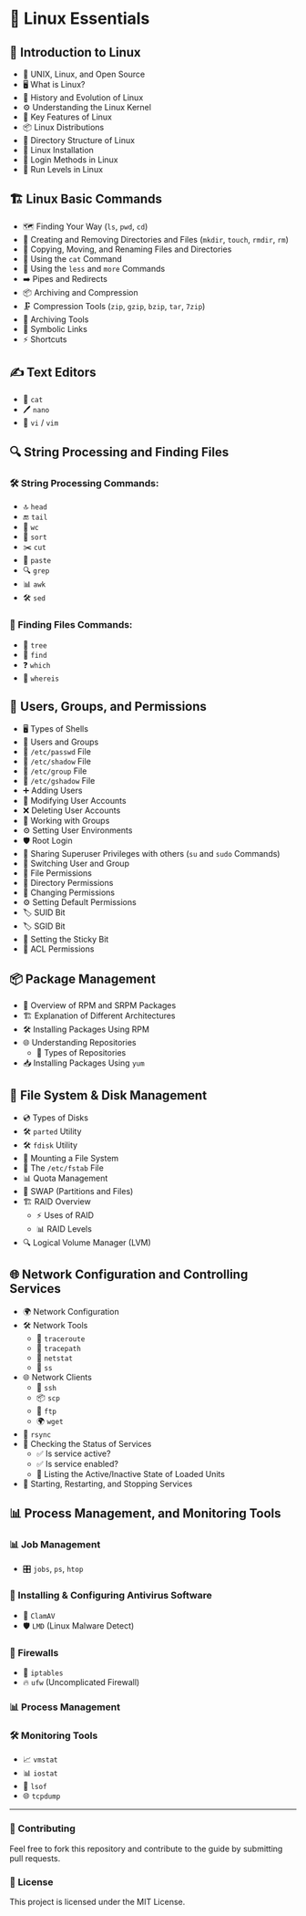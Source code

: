 # 🐧 Linux Essentials

## 📌 Introduction to Linux
- 📜 UNIX, Linux, and Open Source
- 🖥️ What is Linux?
- 📅 History and Evolution of Linux
- ⚙️ Understanding the Linux Kernel
- 🔑 Key Features of Linux
- 📦 Linux Distributions
- 📂 Directory Structure of Linux
- 💾 Linux Installation
- 🔐 Login Methods in Linux
- 🔄 Run Levels in Linux

## 🏗️ Linux Basic Commands
- 🗺️ Finding Your Way (`ls`, `pwd`, `cd`)
- 📁 Creating and Removing Directories and Files (`mkdir`, `touch`, `rmdir`, `rm`)
- 🔄 Copying, Moving, and Renaming Files and Directories
- 📜 Using the `cat` Command
- 📖 Using the `less` and `more` Commands
- ➡️ Pipes and Redirects
- 📦 Archiving and Compression
- 🗜️ Compression Tools (`zip`, `gzip`, `bzip`, `tar`, `7zip`)
- 🎁 Archiving Tools
- 🔗 Symbolic Links
- ⚡ Shortcuts

## ✍️ Text Editors
- 📝 `cat`
- 🖊️ `nano`
- 🎨 `vi` / `vim`

## 🔍 String Processing and Finding Files
### 🛠️ String Processing Commands:
- 🔝 `head`
- 🔚 `tail`
- 🔢 `wc`
- 📑 `sort`
- ✂️ `cut`
- 🔗 `paste`
- 🔍 `grep`
- 📊 `awk`
- 🛠️ `sed`

### 🔎 Finding Files Commands:
- 🌳 `tree`
- 🔦 `find`
- ❓ `which`
- 📌 `whereis`

## 👥 Users, Groups, and Permissions
- 🖥️ Types of Shells
- 🏢 Users and Groups
- 📄 `/etc/passwd` File
- 🔐 `/etc/shadow` File
- 📂 `/etc/group` File
- 🔏 `/etc/gshadow` File
- ➕ Adding Users
- 🔄 Modifying User Accounts
- ❌ Deleting User Accounts
- 👥 Working with Groups
- ⚙️ Setting User Environments
- 🛡️ Root Login
- 🔄 Sharing Superuser Privileges with others (`su` and `sudo` Commands)
- 🔀 Switching User and Group
- 🔑 File Permissions
- 📂 Directory Permissions
- 🔄 Changing Permissions
- ⚙️ Setting Default Permissions
- 🏷️ SUID Bit
- 🏷️ SGID Bit
- 📌 Setting the Sticky Bit
- 🔐 ACL Permissions

## 📦 Package Management
- 📂 Overview of RPM and SRPM Packages
- 🏗️ Explanation of Different Architectures
- 🛠️ Installing Packages Using RPM
- 🌐 Understanding Repositories
  - 🏪 Types of Repositories
- 📥 Installing Packages Using `yum`

## 💾 File System & Disk Management
- 💿 Types of Disks
- 🛠️ `parted` Utility
- 🛠️ `fdisk` Utility
- 📂 Mounting a File System
- 📝 The `/etc/fstab` File
- 📊 Quota Management
- 🔄 SWAP (Partitions and Files)
- 🏗️ RAID Overview
  - ⚡ Uses of RAID
  - 📊 RAID Levels
- 🔍 Logical Volume Manager (LVM)

## 🌐 Network Configuration and Controlling Services
- 🌍 Network Configuration
- 🛠️ Network Tools
  - 🔄 `traceroute`
  - 🔄 `tracepath`
  - 📡 `netstat`
  - 📡 `ss`
- 🌐 Network Clients
  - 🔐 `ssh`
  - 📦 `scp`
  - 📂 `ftp`
  - 🌍 `wget`
- 🔄 `rsync`
- 📌 Checking the Status of Services
  - ✅ Is service active?
  - ✅ Is service enabled?
  - 📜 Listing the Active/Inactive State of Loaded Units
- 🔄 Starting, Restarting, and Stopping Services

## 📊 Process Management, and Monitoring Tools

### 📊 Job Management
- 🎛️ `jobs`, `ps`, `htop`

### 🦠 Installing & Configuring Antivirus Software
- 🔬 `ClamAV`
- 🛡️ `LMD` (Linux Malware Detect)

### 🏰 Firewalls
- 🚧 `iptables`
- 🔥 `ufw` (Uncomplicated Firewall)

### 📊 Process Management
### 🛠️ Monitoring Tools
- 📈 `vmstat`
- 📊 `iostat`
- 🔎 `lsof`
- 🌐 `tcpdump`

---
### 🤝 Contributing
Feel free to fork this repository and contribute to the guide by submitting pull requests.

### 📜 License
This project is licensed under the MIT License.

